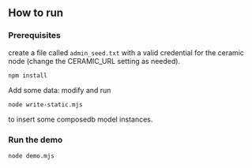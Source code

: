 ## How to run

### Prerequisites

create a file called `admin_seed.txt` with a valid credential for the ceramic node (change the CERAMIC_URL setting as needed).  

`npm install`

Add some data: modify and run 

```
node write-static.mjs
``` 

to insert some composedb model instances.


### Run the demo

```
node demo.mjs
```
